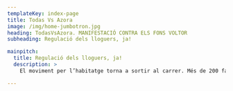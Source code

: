 ```yaml
---
templateKey: index-page
title: Todas Vs Azora
image: /img/home-jumbotron.jpg
heading: TodasVsAzora. MANIFESTACIÓ CONTRA ELS FONS VOLTOR
subheading: Regulació dels lloguers, ja!

mainpitch:
  title: Regulació dels lloguers, ja!
  description: >
    El moviment per l’habitatge torna a sortir al carrer. Més de 200 famílies, 11 edificis i 5 ciutats han decidit alçar-se davant els abusos del fons voltor Azora en una manifestació el proper *diumenge 1 de març a les 11h a la Plaça de la Vila de Badalona*. Azora ha acaparat 15.000 habitatges en molt poc temps, i actualment està escanyant a milers de llogateres i llogaters: pujades de fins el 80%, clàusules abusives i condicions denigrants que acabaran afectant al conjunt de la ciutadania si no ens plantem. No ens aturarem fins aconseguir una negociació col·lectiva i un acord que respecti el dret a l'habitatge de totes les famílies.

---
```

